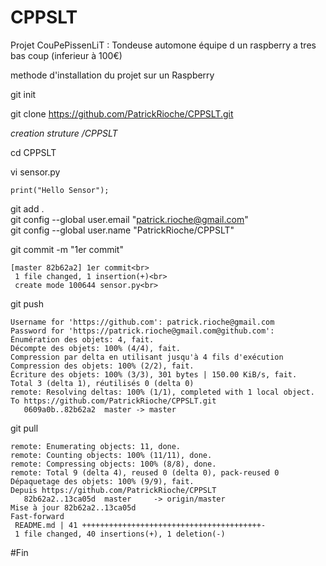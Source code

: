 # CPPSLT

Projet CouPePissenLiT : Tondeuse automone équipe d un raspberry a tres bas coup (inferieur à 100€)

methode d'installation du projet sur un Raspberry

git init

git clone https://github.com/PatrickRioche/CPPSLT.git

_creation struture /CPPSLT_

cd CPPSLT<br>

vi sensor.py<br>
```
print("Hello Sensor");
```
 
 git add .<br>
 git config --global user.email "patrick.rioche@gmail.com"<br>
 git config --global user.name "PatrickRioche/CPPSLT"
 
git commit -m "1er commit"
```
[master 82b62a2] 1er commit<br>
 1 file changed, 1 insertion(+)<br>
 create mode 100644 sensor.py<br>
```

git push
```
Username for 'https://github.com': patrick.rioche@gmail.com
Password for 'https://patrick.rioche@gmail.com@github.com': 
Énumération des objets: 4, fait.
Décompte des objets: 100% (4/4), fait.
Compression par delta en utilisant jusqu'à 4 fils d'exécution
Compression des objets: 100% (2/2), fait.
Écriture des objets: 100% (3/3), 301 bytes | 150.00 KiB/s, fait.
Total 3 (delta 1), réutilisés 0 (delta 0)
remote: Resolving deltas: 100% (1/1), completed with 1 local object.
To https://github.com/PatrickRioche/CPPSLT.git
   0609a0b..82b62a2  master -> master
```

git pull
```
remote: Enumerating objects: 11, done.
remote: Counting objects: 100% (11/11), done.
remote: Compressing objects: 100% (8/8), done.
remote: Total 9 (delta 4), reused 0 (delta 0), pack-reused 0
Dépaquetage des objets: 100% (9/9), fait.
Depuis https://github.com/PatrickRioche/CPPSLT
   82b62a2..13ca05d  master     -> origin/master
Mise à jour 82b62a2..13ca05d
Fast-forward
 README.md | 41 ++++++++++++++++++++++++++++++++++++++++-
 1 file changed, 40 insertions(+), 1 deletion(-)
```

#Fin
